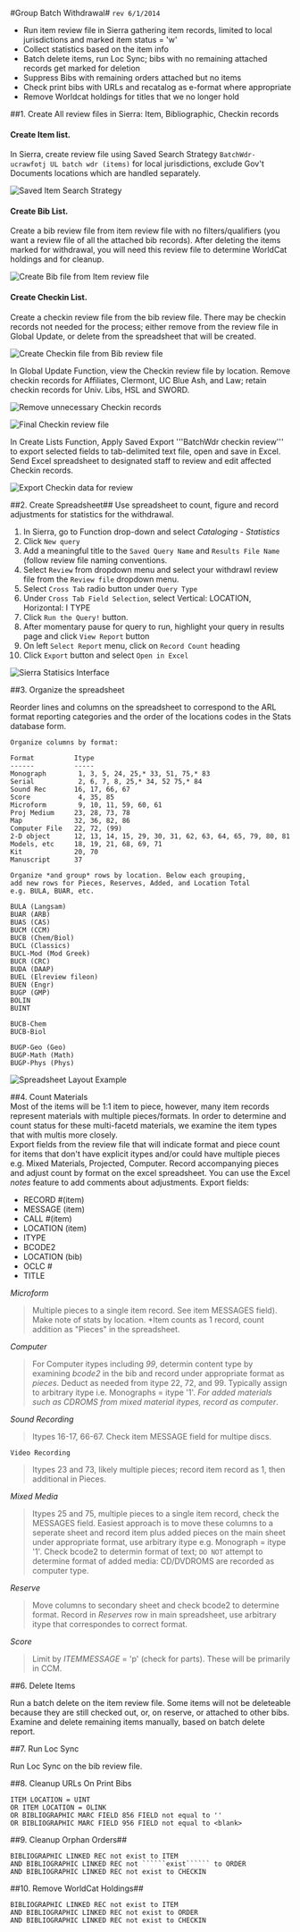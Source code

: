 #Group Batch Withdrawal#
```rev 6/1/2014```  

* Run item review file in Sierra gathering item records, limited to local jurisdictions and marked item status = 'w' 
* Collect statistics based on the item info
* Batch delete items, run Loc Sync; bibs with no remaining attached records get marked for deletion
* Suppress Bibs with remaining orders attached but no items
* Check print bibs with URLs and recatalog as e-format where appropriate
* Remove Worldcat holdings for titles that we no longer hold

##1. Create All review files in Sierra: Item, Bibliographic, Checkin records

#### Create Item list. 

In Sierra, create review file using Saved Search Strategy ```BatchWdr-ucrawfotj UL batch wdr (items)``` for local jurisdictions, exclude Gov't Documents locations which are handled separately.

![*Saved Item Search Strategy*](images/SavedItemSearch.PNG)


#### Create Bib List.

Create a bib review file from item review file with no filters/qualifiers (you want a review file of all the attached bib records). After deleting the items marked for withdrawal, you will need this review file to determine WorldCat holdings and for cleanup.

![*Create Bib file from Item review file*](images/CreateBibReviewFile.png)

#### Create Checkin List.

Create a checkin review file from the bib review file. There may be checkin records not needed for the process; either remove from the review file in Global Update, or delete from the spreadsheet that will be created.

![*Create Checkin file from Bib review file*](images/CreateCheckinReviewFile.png)

In Global Update Function, view the Checkin review file by location. Remove checkin records for Affiliates, Clermont, UC Blue Ash, and Law; retain checkin records for Univ. Libs, HSL and SWORD.

![*Remove unnecessary Checkin records*](images/RemoveCheckins.png)

![*Final Checkin review file*](images/FinalCheckinFile.png)

In Create Lists Function, Apply Saved Export '''BatchWdr checkin review''' to export selected fields to tab-delimited text file, open and save in Excel. Send Excel spreadsheet to designated staff to review and edit affected Checkin records.

![*Export Checkin data for review*](images/ExportCheckin.png)

##2. Create Spreadsheet##
Use spreadsheet to count, figure and record adjustments for statistics for the withdrawal.

1. In Sierra, go to Function drop-down and select *Cataloging* - *Statistics*
1. Click ```New query```
1. Add a meaningful title to the ```Saved Query Name``` and ```Results File Name``` (follow review file naming conventions.
1. Select ```Review``` from dropdown menu and select your withdrawl review file from the ```Review file``` dropdown menu.
1. Select ```Cross Tab``` radio button under ```Query Type```
1. Under ```Cross Tab Field Selection```, select Vertical: LOCATION, Horizontal: I TYPE
1. Click ```Run the Query!``` button. 
1. After momentary pause for query to run, highlight your query in results page and click ```View Report``` button
1. On left ```Select Report``` menu, click on ```Record Count``` heading
1. Click ```Export``` button and select ```Open in Excel```  


![*Sierra Statisics Interface*](images/SierraStatistics.png)
  

##3. Organize the spreadsheet   

Reorder lines and columns on the spreadsheet to correspond to the ARL format reporting categories and the order of the locations codes in the Stats database form.  

```
Organize columns by format:

Format          Itype
------          -----
Monograph        1, 3, 5, 24, 25,* 33, 51, 75,* 83
Serial           2, 6, 7, 8, 25,* 34, 52 75,* 84
Sound Rec       16, 17, 66, 67
Score            4, 35, 85
Microform        9, 10, 11, 59, 60, 61
Proj Medium     23, 28, 73, 78
Map             32, 36, 82, 86
Computer File   22, 72, (99)
2-D object      12, 13, 14, 15, 29, 30, 31, 62, 63, 64, 65, 79, 80, 81
Models, etc     18, 19, 21, 68, 69, 71
Kit             20, 70
Manuscript      37
 
Organize *and group* rows by location. Below each grouping, 
add new rows for Pieces, Reserves, Added, and Location Total 
e.g. BULA, BUAR, etc.

BULA (Langsam)
BUAR (ARB)
BUAS (CAS)
BUCM (CCM)
BUCB (Chem/Biol)
BUCL (Classics)
BUCL-Mod (Mod Greek)
BUCR (CRC)
BUDA (DAAP)
BUEL (Elreview fileon)
BUEN (Engr)
BUGP (GMP)
BOLIN
BUINT
 
BUCB-Chem
BUCB-Biol
 
BUGP-Geo (Geo)
BUGP-Math (Math)
BUGP-Phys (Phys)
```  
![*Spreadsheet Layout Example*](images/Spreadsheet.png)


##4. Count Materials  
Most of the items will be 1:1 item to piece, however, many item records represent materials with multiple pieces/formats. In order to determine and count status for these multi-facetd materials, we examine the item types that with multis more closely.  
Export fields from the review file that will indicate format and piece count for items that don't have explicit itypes and/or could have multiple pieces e.g. Mixed Materials, Projected, Computer. Record accompanying pieces and adjust count by format on the excel spreadsheet.  You can use the Excel *notes* feature to add comments about adjustments.
Export fields:

* RECORD #(item)
* MESSAGE (item)
* CALL #(item)
* LOCATION (item)
* ITYPE
* BCODE2
* LOCATION (bib)
* OCLC #
* TITLE

*Microform*  

> Multiple pieces to a single item record. See item MESSAGES field). Make note of stats by location. \*Item counts as 1 record, count addition as "Pieces" in the spreadsheet.
 
*Computer* 

> For Computer itypes including *99*, determin content type by examining *bcode2* in the bib and record under appropriate format as *pieces*. Deduct as needed from itype 22, 72, and 99. Typically assign to arbitrary itype i.e. Monographs = itype '1'. *For added materials such as CDROMS from mixed material itypes, record as computer*.

*Sound Recording*  

> Itypes 16-17, 66-67. Check item MESSAGE field for multipe discs. 

``````Video Recording``````  

> Itypes 23 and 73, likely multiple pieces; record item record as 1, then additional in Pieces.  

*Mixed Media*  

> Itypes 25 and 75, multiple pieces to a single item record, check the MESSAGES field. Easiest approach is to move these columns to a seperate sheet and record item plus added pieces on the main sheet under appropriate format, use arbitrary itype e.g. Monograph = itype '1'. Check bcode2 to determin format of text; ``````DO NOT`````` attempt to determine format of added media: CD/DVDROMS are recorded as computer type.

*Reserve*  

> Move columns to secondary sheet and check bcode2 to determine format. Record in *Reserves* row in main spreadsheet, use arbitrary itype that correspondes to correct format.

*Score*  

> Limit by *ITEMMESSAGE* = 'p' (check for parts). These will be primarily in CCM.


##6. Delete Items  

Run a batch delete on the item review file. Some items will not be deleteable because they are still checked out, or, on reserve, or attached to other bibs. Examine and delete remaining items manually, based on batch delete report.

##7. Run Loc Sync  

Run Loc Sync on the bib review file.

##8. Cleanup URLs On Print Bibs  

```
ITEM LOCATION = UINT
OR ITEM LOCATION = OLINK
OR BIBLIOGRAPHIC MARC FIELD 856 FIELD not equal to ''
OR BIBLIOGRAPHIC MARC FIELD 956 FIELD not equal to <blank>
```

##9. Cleanup Orphan Orders##

```
BIBLIOGRAPHIC LINKED REC not exist to ITEM
AND BIBLIOGRAPHIC LINKED REC not ``````exist`````` to ORDER
AND BIBLIOGRAPHIC LINKED REC not exist to CHECKIN
```

##10. Remove WorldCat Holdings##

```
BIBLIOGRAPHIC LINKED REC not exist to ITEM
AND BIBLIOGRAPHIC LINKED REC not exist to ORDER
AND BIBLIOGRAPHIC LINKED REC not exist to CHECKIN
```


